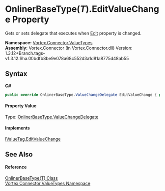 # OnlinerBaseType(*T*).EditValueChange Property 
 

Gets or sets delegate that executes when <a href="P_Vortex_Connector_ValueTypes_OnlinerBaseType_1_Edit.md">Edit</a> property is changed.

**Namespace:**&nbsp;<a href="N_Vortex_Connector_ValueTypes.md">Vortex.Connector.ValueTypes</a><br />**Assembly:**&nbsp;Vortex.Connector (in Vortex.Connector.dll) Version: 1.3.12+Branch.tags-v1.3.12.Sha.00bdfb8be9e078a68c552d3a1d81a8775d48ab55

## Syntax

**C#**<br />
``` C#
public override OnlinerBaseType.ValueChangeDelegate EditValueChange { get; set; }
```


#### Property Value
Type: <a href="T_Vortex_Connector_ValueTypes_OnlinerBaseType_ValueChangeDelegate.md">OnlinerBaseType.ValueChangeDelegate</a>

#### Implements
<a href="P_Vortex_Connector_IValueTag_EditValueChange.md">IValueTag.EditValueChange</a><br />

## See Also


#### Reference
<a href="T_Vortex_Connector_ValueTypes_OnlinerBaseType_1.md">OnlinerBaseType(T) Class</a><br /><a href="N_Vortex_Connector_ValueTypes.md">Vortex.Connector.ValueTypes Namespace</a><br />
